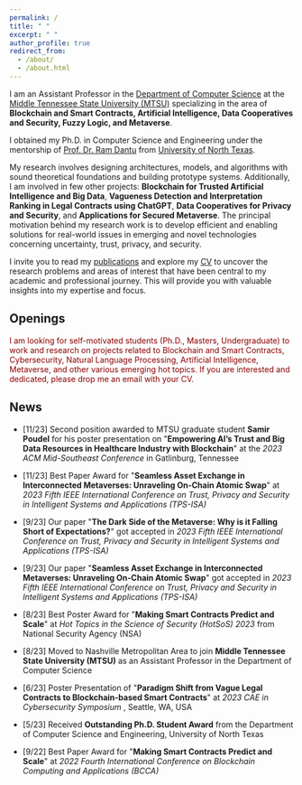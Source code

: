 ```yaml
---
permalink: /
title: " "
excerpt: " "
author_profile: true
redirect_from: 
  - /about/
  - /about.html
---
```


I am an Assistant Professor in the [Department of Computer Science](https://www.mtsu.edu/csc/) at the [Middle Tennessee State University (MTSU)](https://www.mtsu.edu/) specializing in the area of **Blockchain and Smart Contracts, Artificial Intelligence, Data Cooperatives and Security, Fuzzy Logic, and Metaverse**. 

I obtained my Ph.D. in Computer Science and Engineering under the mentorship of [Prof. Dr. Ram Dantu](https://computerscience.engineering.unt.edu/people/faculty/ram-dantu) from [University of North Texas](https://computerscience.engineering.unt.edu/). 

My research involves designing architectures, models, and algorithms with sound theoretical foundations and building prototype systems. Additionally, I am involved in few other projects: **Blockchain for Trusted Artificial Intelligence and Big Data**, **Vagueness Detection and Interpretation Ranking in Legal Contracts using ChatGPT**, **Data Cooperatives for Privacy and Security**, and **Applications for Secured Metaverse**. The principal motivation behind my research work is to develop efficient and enabling solutions for real-world issues in emerging and novel technologies concerning uncertainty, trust, privacy, and security.


I invite you to read my [publications](https://scholar.google.com/citations?hl=en&user=bhEKUskAAAAJ&view_op=list_works&sortby=pubdate) and explore my [CV](https://kritagya93.github.io/files/CV_Kritagya_Upadhyay.pdf) to uncover the research problems and areas of interest that have been central to my academic and professional journey. This will provide you with valuable insights into my expertise and focus.


## Openings
<font color="DarkRed"> I am looking for self-motivated students (Ph.D., Masters, Undergraduate) to work and research on projects related to Blockchain and Smart Contracts, Cybersecurity, Natural Language Processing, Artificial Intelligence, Metaverse, and other various emerging hot topics. If you are interested and dedicated, please drop me an email with your CV. </font>


## News
* [11/23] Second position awarded to MTSU graduate student **Samir Poudel** for his poster presentation on "**Empowering AI’s Trust and Big Data Resources in Healthcare Industry with Blockchain**" at the <i> 2023 ACM Mid-Southeast Conference </i> in Gatlinburg, Tennessee

* [11/23] Best Paper Award for "**Seamless Asset Exchange in Interconnected Metaverses: Unraveling On-Chain Atomic Swap**" at <i> 2023 Fifth IEEE International Conference on Trust, Privacy and Security in Intelligent Systems and Applications (TPS-ISA) </i>  

* [9/23] Our paper "**The Dark Side of the Metaverse: Why is it Falling Short of Expectations?**" got accepted in <i> 2023 Fifth IEEE International Conference on Trust, Privacy and Security in Intelligent Systems and Applications (TPS-ISA) </i> 

* [9/23] Our paper "**Seamless Asset Exchange in Interconnected Metaverses: Unraveling On-Chain Atomic Swap**" got accepted in <i> 2023 Fifth IEEE International Conference on Trust, Privacy and Security in Intelligent Systems and Applications (TPS-ISA) </i>

* [8/23] Best Poster Award for "**Making Smart Contracts Predict and Scale**" at <i> Hot Topics in the Science of Security (HotSoS) 2023 </i> from National Security Agency (NSA)

* [8/23] Moved to Nashville Metropolitan Area to join **Middle Tennessee State University (MTSU)** as an Assistant Professor in the Department of Computer Science

* [6/23] Poster Presentation of "**Paradigm Shift from Vague Legal Contracts to Blockchain-based Smart Contracts**" at <i> 2023 CAE in Cybersecurity Symposium </i>, Seattle, WA, USA

* [5/23] Received **Outstanding Ph.D. Student Award** from the Department of Computer Science and Engineering, University of North Texas

* [9/22] Best Paper Award for "**Making Smart Contracts Predict and Scale**" at <i> 2022 Fourth International Conference on Blockchain Computing and Applications (BCCA) </i>  